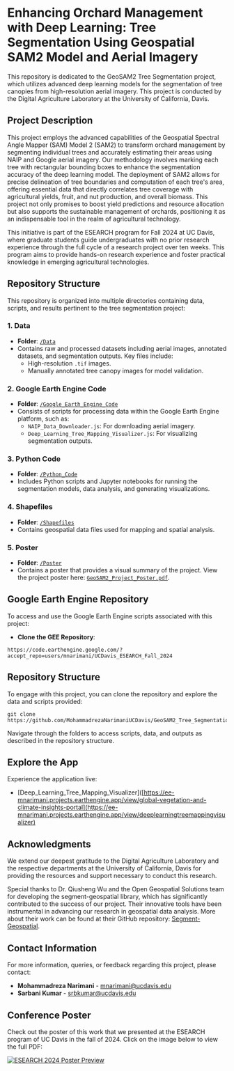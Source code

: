 # **Enhancing Orchard Management with Deep Learning: Tree Segmentation Using Geospatial SAM2 Model and Aerial Imagery**

This repository is dedicated to the GeoSAM2 Tree Segmentation project, which utilizes advanced deep learning models for the segmentation of tree canopies from high-resolution aerial imagery. This project is conducted by the Digital Agriculture Laboratory at the University of California, Davis.

## **Project Description**

This project employs the advanced capabilities of the Geospatial Spectral Angle Mapper (SAM) Model 2 (SAM2) to transform orchard management by segmenting individual trees and accurately estimating their areas using NAIP and Google aerial imagery. Our methodology involves marking each tree with rectangular bounding boxes to enhance the segmentation accuracy of the deep learning model. The deployment of SAM2 allows for precise delineation of tree boundaries and computation of each tree's area, offering essential data that directly correlates tree coverage with agricultural yields, fruit, and nut production, and overall biomass. This project not only promises to boost yield predictions and resource allocation but also supports the sustainable management of orchards, positioning it as an indispensable tool in the realm of agricultural technology.

This initiative is part of the ESEARCH program for Fall 2024 at UC Davis, where graduate students guide undergraduates with no prior research experience through the full cycle of a research project over ten weeks. This program aims to provide hands-on research experience and foster practical knowledge in emerging agricultural technologies.

## **Repository Structure**

This repository is organized into multiple directories containing data, scripts, and results pertinent to the tree segmentation project:

### 1. **Data**
   - **Folder**: [`/Data`](./Data)
   - Contains raw and processed datasets including aerial images, annotated datasets, and segmentation outputs. Key files include:
     - High-resolution `.tif` images.
     - Manually annotated tree canopy images for model validation.

### 2. **Google Earth Engine Code**
   - **Folder**: [`/Google_Earth_Engine_Code`](./Google_Earth_Engine_Code)
   - Consists of scripts for processing data within the Google Earth Engine platform, such as:
     - `NAIP_Data_Downloader.js`: For downloading aerial imagery.
     - `Deep_Learning_Tree_Mapping_Visualizer.js`: For visualizing segmentation outputs.

### 3. **Python Code**
   - **Folder**: [`/Python_Code`](./Python_Code)
   - Includes Python scripts and Jupyter notebooks for running the segmentation models, data analysis, and generating visualizations.

### 4. **Shapefiles**
   - **Folder**: [`/Shapefiles`](./Shapefiles)
   - Contains geospatial data files used for mapping and spatial analysis.

### 5. **Poster**
   - **Folder**: [`/Poster`](./Poster)
   - Contains a poster that provides a visual summary of the project. View the project poster here: [`GeoSAM2_Project_Poster.pdf`](./Poster/GeoSAM2_Project_Poster.pdf).

## **Google Earth Engine Repository**

To access and use the Google Earth Engine scripts associated with this project:
- **Clone the GEE Repository**:
```plaintext
https://code.earthengine.google.com/?accept_repo=users/mnarimani/UCDavis_ESEARCH_Fall_2024
```

## **Repository Structure**

To engage with this project, you can clone the repository and explore the data and scripts provided:
```plaintext
git clone https://github.com/MohammadrezaNarimaniUCDavis/GeoSAM2_Tree_Segmentation.git
 ```

Navigate through the folders to access scripts, data, and outputs as described in the repository structure.

## Explore the App
Experience the application live:
- [Deep_Learning_Tree_Mapping_Visualizer]([https://ee-mnarimani.projects.earthengine.app/view/global-vegetation-and-climate-insights-portal](https://ee-mnarimani.projects.earthengine.app/view/deeplearningtreemappingvisualizer)

## **Acknowledgments**
We extend our deepest gratitude to the Digital Agriculture Laboratory and the respective departments at the University of California, Davis for providing the resources and support necessary to conduct this research.

Special thanks to Dr. Qiusheng Wu and the Open Geospatial Solutions team for developing the segment-geospatial library, which has significantly contributed to the success of our project. Their innovative tools have been instrumental in advancing our research in geospatial data analysis. More about their work can be found at their GitHub repository: [Segment-Geospatial](https://github.com/opengeos/segment-geospatial).

## **Contact Information**
For more information, queries, or feedback regarding this project, please contact:
- **Mohammadreza Narimani** - [mnarimani@ucdavis.edu](mailto:mnarimani@ucdavis.edu)
- **Sarbani Kumar** - [srbkumar@ucdavis.edu](mailto:srbkumar@ucdavis.edu)

## **Conference Poster**

Check out the poster of this work that we presented at the ESEARCH program of UC Davis in the fall of 2024. Click on the image below to view the full PDF:

[![ESEARCH 2024 Poster Preview](Poster/ESEARCH_Fall2024_Poster_GeoSAM2_Tree_Segmentation.png)](Poster/ESEARCH_Fall2024_Poster_GeoSAM2_Tree_Segmentation.pdf)
